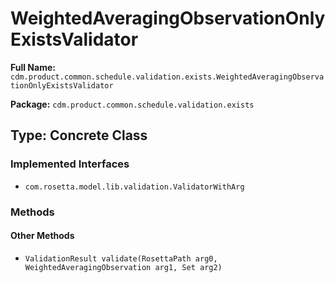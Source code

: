 # WeightedAveragingObservationOnlyExistsValidator

**Full Name:** `cdm.product.common.schedule.validation.exists.WeightedAveragingObservationOnlyExistsValidator`

**Package:** `cdm.product.common.schedule.validation.exists`

## Type: Concrete Class

### Implemented Interfaces

- `com.rosetta.model.lib.validation.ValidatorWithArg`

### Methods

#### Other Methods

- `ValidationResult validate(RosettaPath arg0, WeightedAveragingObservation arg1, Set arg2)`

